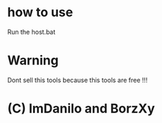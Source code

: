 # how to use
Run the host.bat
# Warning
Dont sell this tools because this tools are free !!!
# (C) ImDanilo and BorzXy
